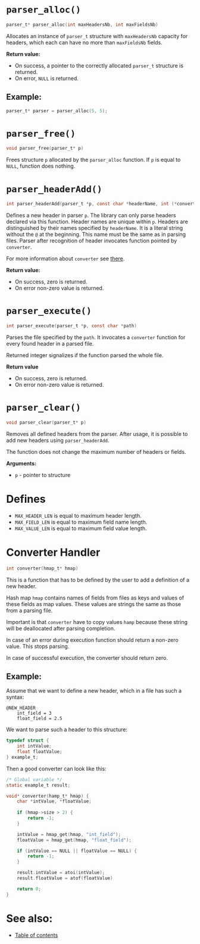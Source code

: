 # `parser_alloc()`

```c
parser_t* parser_alloc(int maxHeadersNb, int maxFieldsNb)
```

Allocates an instance of `parser_t` structure with `maxHeadersNb` capacity for headers, which each can have no more than `maxFieldsNb` fields.

**Return value:**
- On success, a pointer to the correctly allocated `parser_t` structure is returned.
- On error, `NULL` is returned.

## Example:

```c
parser_t* parser = parser_alloc(5, 5);
```


# `parser_free()`

```c
void parser_free(parser_t* p)
```
Frees structure `p` allocated by the `parser_alloc` function. If `p` is equal to `NULL`, function does nothing.


# `parser_headerAdd()`

```c
int parser_headerAdd(parser_t *p, const char *headerName, int (*converter)(hmap_t *))
```

Defines a new header in parser `p`. The library can only parse headers declared via this function. Header names are unique within `p`. Headers are distinguished by their names specified by `headerName`. It is a literal string without the `@` at the beginning. This name must be the same as in parsing files. Parser after recognition of header invocates function pointed by `converter`.

For more information about `converter` see [there](api.md#converter-handler).

**Return value:**
- On success, zero is returned.
- On error non-zero value is returned.


# `parser_execute()`

```c
int parser_execute(parser_t *p, const char *path)
```
Parses the file specified by the `path`. It invocates a `converter` function for every found header in a parsed file.

Returned integer signalizes if the function parsed the whole file.

**Return value**
- On success, zero is returned.
- On error non-zero value is returned.


# `parser_clear()`


```c
void parser_clear(parser_t* p)
```
Removes all defined headers from the parser. After usage, it is possible to add new headers using `parser_headerAdd`.

The function does not change the maximum number of headers or fields.

**Arguments:**
- `p` - pointer to structure


# Defines

- `MAX_HEADER_LEN` is equal to maximum header length.
- `MAX_FIELD_LEN` is equal to maximum field name length.
- `MAX_VALUE_LEN` is equal to maximum field value length.


# Converter Handler

```c
int converter(hmap_t* hmap)
```

This is a function that has to be defined by the user to add a definition of a new header.

Hash map `hmap` contains names of fields from files as keys and values of these fields as map values. These values are strings the same as those from a parsing file.

Important is that `converter` have to copy values `hamp` because these string will be deallocated after parsing completion.

In case of an error during execution function should return a non-zero value. This stops parsing.

In case of successful execution, the converter should return zero.

## Example:

Assume that we want to define a new header, which in a file has such a syntax:

```
@NEW_HEADER
    int_field = 3
    float_field = 2.5
```

We want to parse such a header to this structure:

```c
typedef struct {
    int intValue;
    float floatValue;
} example_t;

```

Then a good converter can look like this:

```c
/* Global variable */
static example_t result;

void* converter(hamp_t* hmap) {
    char *intValue, *floatValue; 
    
    if (hmap->size > 2) {
        return -1;
    }

    intValue = hmap_get(hmap, "int_field");
    floatValue = hmap_get(hmap, "float_field");

    if (intValue == NULL || floatValue == NULL) {
        return -1;
    }

    result.intValue = atoi(intValue);
    result.floatValue = atof(floatValue)

    return 0;
}
```

# See also:
- [Table of contents](README.md)
